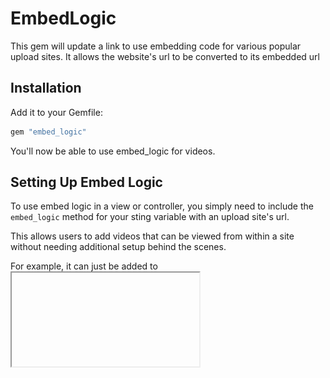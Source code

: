 EmbedLogic
=========

This gem will update a link to use embedding code for various popular upload sites. It allows the website's url to be converted to its embedded url

Installation
------------
Add it to your Gemfile:

```ruby
gem "embed_logic"
```

You'll now be able to use embed_logic for videos.

Setting Up Embed Logic
------------
To use embed logic in a view or controller, you simply need to include the ```embed_logic``` method for your sting variable with an upload site's url.

This allows users to add videos that can be viewed from within a site without needing additional setup behind the scenes. 

For example, it can just be added to <iframe> and work out of the box:
```ruby
  %iframe{:allowfullscreen => "", :frameborder => "0", :height => "270", :src => resumevid.originvid.embedded, :width => "480"} 
```
This causes this entry:

![ActiveAdmin form for EmbedLogic](https://github.com/eejones/EmbedLogic/blob/master/test/dummy/app/assets/images/preupdate.png)


To become an embedded image:

![ActiveAdmin form for EmbedLogic](https://github.com/eejones/EmbedLogic/blob/master/test/dummy/app/assets/images/postupdate.png)


Background
------------
The logic uses a REGEX for whatever upload site is being used:
```ruby
String.class_eval do
  def embedded
    oldcode=self.dup
    if oldcode =~ /(?:youtube\.com|youtu\.be)/
      newcode="http://www.youtube.com/embed/" + (oldcode.match(/(?:http:\/\/)?(?:www\.)?(?:youtube\.com|youtu\.be)\/(?:watch\?v=)?(.+)/))[1]+ "?feature=player_detailpage"
    elsif oldcode =~ /(?:vimeo)/
      newcode="http://player.vimeo.com/video/" + (oldcode.match(/(?:http:\/\/)?(?:www\.)?(?:vimeo\.com)\/?(.+)/))[1]
    end
    newcode
  end
end
```

Default Constants
------------
TODO

Default Evaluators
------------
TODO
